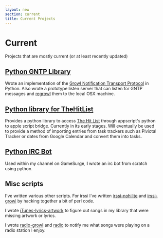 ```yaml
---
layout: new
section: current
title: Current Projects
---
```

# Current

Projects that are mostly current (or at least recently updated)

## [Python GNTP Library](https://github.com/kfdm/gntp)
Wrote an implementation of the [Growl Notification Transport Protocol](http://www.growlforwindows.com/gfw/help/gntp.aspx) in Python.  Also wrote a prototype listen server that can listen for GNTP messages and [regrowl](https://github.com/kfdm/gntp-regrowl) them to the local OSX machine.

## [Python library for TheHitList](https://github.com/kfdm/thehitlist)
Provides a python library to access [The Hit List](http://www.potionfactory.com/thehitlist/) through appscript's python to apple script bridge.  Currently in its early stages.  Will eventually be used to provide a method of importing entries from task trackers such as Piviotal Tracker or dates from Google Calendar and convert them into tasks.

## [Python IRC Bot](https://github.com/kfdm/purplebot)
Used within my channel on GameSurge, I wrote an irc bot from scratch using python.

## Misc scripts
I've written various other scripts.  For irssi I've written [irssi-nohilite](https://github.com/kfdm/irssi-nohilight) and
[irssi-growl](https://github.com/kfdm/irssi-growl) by hacking together a bit of perl code.

I wrote [iTunes-lyrics-artwork](https://github.com/kfdm/itunes-lyrics-artwork) to figure out songs in my library that were missing
artwork or lyrics.

I wrote [radio-growl](https://github.com/kfdm/radio-growl) and [radio](https://github.com/kfdm/radio) 
to notify me what songs were playing on a radio station I enjoy.
